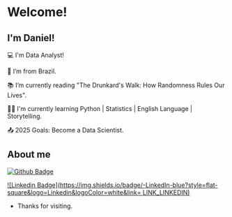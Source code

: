 # Welcome!

 

## I'm Daniel!

 

:computer: I'm Data Analyst!

:house_with_garden: I’m from Brazil.

:books: I’m currently reading "The Drunkard's Walk: How Randomness Rules Our Lives".

👨‍💻 I'm currently learning Python | Statistics | English Language | Storytelling.

:outbox_tray: 2025 Goals: Become a Data Scientist.

 

## About me

[![Github Badge](https://img.shields.io/badge/-Github-000?style=flat-square&logo=Github&logoColor=white&link=LINK_GIT)](https://github.com/danielmvr/)

[![Linkedin Badge](https://img.shields.io/badge/-LinkedIn-blue?style=flat-square&logo=Linkedin&logoColor=white&link= LINK_LINKEDIN)](https://www.linkedin.com/in/daniel-reis-833451304/)

- Thanks for visiting.

